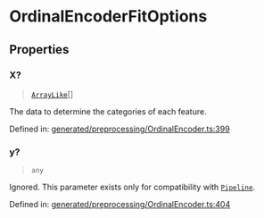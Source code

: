 # OrdinalEncoderFitOptions

## Properties

### X?

> [`ArrayLike`](../types/ArrayLike.md)[]

The data to determine the categories of each feature.

Defined in:  [generated/preprocessing/OrdinalEncoder.ts:399](https://github.com/transitive-bullshit/scikit-learn-ts/blob/122b3c0/packages/sklearn/src/generated/preprocessing/OrdinalEncoder.ts#L399)

### y?

> `any`

Ignored. This parameter exists only for compatibility with [`Pipeline`](sklearn.pipeline.Pipeline.html#sklearn.pipeline.Pipeline "sklearn.pipeline.Pipeline").

Defined in:  [generated/preprocessing/OrdinalEncoder.ts:404](https://github.com/transitive-bullshit/scikit-learn-ts/blob/122b3c0/packages/sklearn/src/generated/preprocessing/OrdinalEncoder.ts#L404)
